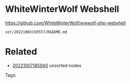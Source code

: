 # WhiteWinterWolf Webshell
https://github.com/WhiteWinterWolf/wwwolf-php-webshell

` zet/20221003150557/README.md `

# Related

- [20221007185940](/zet/20221007185940/README.md) unsorted nodes

Tags:

    
